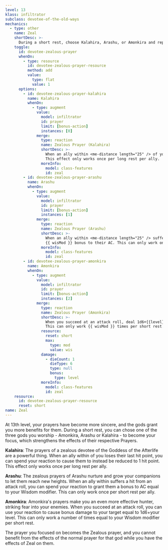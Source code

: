 ```yaml
---
level: 13
klass: infiltrator
subclass: devotee-of-the-old-ways
mechanics:
  - type: other
    name: Zeal
    shortDesc: >-
      During a short rest, choose Kalahira, Arashu, or Amonkira and replace the effect of their Prayer with the effect of their Zealous Prayer.
    toggle:
      id: devotee-zealous-prayer
      whenOn:
        - type: resource
          id: devotee-zealous-prayer-resource
          method: add
          value:
            type: flat
            value: 1
      options:
        - id: devotee-zealous-prayer-kalahira
          name: Kalahira
          whenOn:
            - type: augment
              value:
                model: infiltrator
                id: prayer
                limit: [bonus-action]
                instances: [0]
              merge:
                type: reaction
                name: Zealous Prayer (Kalahira)
                shortDesc: >-
                  When an ally within <me-distance length="25" /> of you loses their last hit point, they are reduced to to 1 hit point instead.
                  This effect only works once per long rest per ally.
                moreInfo:
                  model: class-features
                  id: zeal
        - id: devotee-zealous-prayer-arashu
          name: Arashu
          whenOn:
            - type: augment
              value:
                model: infiltrator
                id: prayer
                limit: [bonus-action]
                instances: [1]
              merge:
                type: reaction
                name: Zealous Prayer (Arashu)
                shortDesc: >-
                  When an ally within <me-distance length="25" /> suffers a hit from an attack roll, grant them a
                  {{ wisMod }} bonus to their AC. This can only work once per short rest per ally.
                moreInfo:
                  model: class-features
                  id: zeal
        - id: devotee-zealous-prayer-amonkira
          name: Amonkira
          whenOn:
            - type: augment
              value:
                model: infiltrator
                id: prayer
                limit: [bonus-action]
                instances: [2]
              merge:
                type: reaction
                name: Zealous Prayer (Amonkira)
                shortDesc: >-
                  When you succeed at an attack roll, deal 1d6+{{level}} bonus damage to your target.
                  This can only work {{ wisMod }} times per short rest.
                resource:
                  reset: short
                  max:
                    type: mod
                    value: wis
                damage:
                  - dieCount: 1
                    dieType: 6
                    type: null
                    bonus:
                      type: level
                moreInfo:
                  model: class-features
                  id: zeal
    resource:
      id: devotee-zealous-prayer-resource
      reset: short
name: Zeal
---
```

At 13th level, your prayers have become more sincere, and the gods grant you more benefits for them. During a short
rest, you can chose one of the three gods you worship - Amonkira, Arashu or Kalahira - to become your focus, which
strengthens the effects of their respective Prayers.

__Kalahira__: The prayers of a zealous devotee of the Goddess of the Afterlife are a powerful thing.
When an ally within <me-distance length="25" /> of you loses their last hit point, you can spend your reaction to
cause them to instead be reduced to 1 hit point. This effect only works once per long rest per ally.

__Arashu__: The zealous prayers of Arashu nurture and grow your companions to let them reach new heights. When an ally
within <me-distance length="25" /> suffers a hit from an attack roll, you can spend your reaction to grant them a
bonus to AC equal to your Wisdom modifier. This can only work once per short rest per ally.

__Amonkira__: Amonkira's prayers make you an even more effective hunter, striking fear into your enemies.
When you succeed at an attack roll, you can use your reaction to cause bonus damage to your target equal to
1d6+your level. This can only work a number of times equal to your Wisdom modifier per short rest.

The prayer you focused on becomes the Zealous prayer, and you cannot benefit from the effects of the normal prayer
for that god while you have the effects of Zeal on them.
